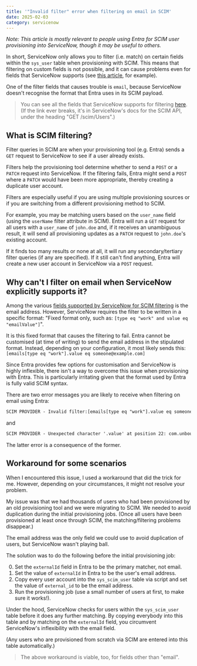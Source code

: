 ```yaml
---
title: '"Invalid filter" error when filtering on email in SCIM'
date: 2025-02-03
category: servicenow
---
```


_Note: This article is mostly relevant to people using Entra for SCIM user provisioning into ServiceNow, though it may be useful to others._

In short, ServiceNow only allows you to filter (i.e. match) on certain fields within the `sys_user` table when provisioning with SCIM. This means that filtering on custom fields is not possible, and it can cause problems even for fields that ServiceNow supports (see [this article](/servicenow/filtering-on-externalid-does-not-work-properly), for example).

One of the filter fields that causes trouble is `email`, because ServiceNow doesn't recognise the format that Entra uses in its SCIM payload.

> You can see all the fields that ServiceNow supports for filtering [here](https://www.servicenow.com/docs/bundle/xanadu-api-reference/page/integrate/inbound-rest/concept/scim-api.html#title_scim-GET-Users). (If the link ever breaks, it's in ServiceNow's docs for the SCIM API, under the heading "GET /scim/Users".)

## What is SCIM filtering?

Filter queries in SCIM are when your provisioning tool (e.g. Entra) sends a `GET` request to ServiceNow to see if a user already exists.

Filters help the provisioning tool determine whether to send a `POST` or a `PATCH` request into ServiceNow. If the filtering fails, Entra might send a `POST` where a `PATCH` would have been more appropriate, thereby creating a duplicate user account.

Filters are especially useful if you are using multiple provisioning sources or if you are switching from a different provisioning method to SCIM.

For example, you may be matching users based on the `user_name` field (using the `userName` filter attribute in SCIM). Entra will run a `GET` request for all users with a `user_name` of `john.doe` and, if it receives an unambiguous result, it will send all provisioning updates as a `PATCH` request to `john.doe`'s existing account.

If it finds too many results or none at all, it will run any secondary/tertiary filter queries (if any are specified). If it still can't find anything, Entra will create a new user account in ServiceNow via a `POST` request.

## Why can't I filter on email when ServiceNow explicitly supports it?

Among the various [fields supported by ServiceNow for SCIM filtering](https://www.servicenow.com/docs/bundle/xanadu-api-reference/page/integrate/inbound-rest/concept/scim-api.html#title_scim-GET-Users) is the email address. However, ServiceNow requires the filter to be written in a specific format: "Fixed format only, such as: `[type eq "work" and value eq "emailValue"]`".

It is this fixed format that causes the filtering to fail. Entra cannot be customised (at time of writing) to send the email address in the stipulated format. Instead, depending on your configuration, it most likely sends this: `[emails[type eq "work"].value eq someone@example.com]`

Since Entra provides few options for customisation and ServiceNow is highly inflexible, there isn't a way to overcome this issue when provisioning with Entra. This is particularly irritating given that the format used by Entra is fully valid SCIM syntax.

There are two error messages you are likely to receive when filtering on email using Entra:

```txt
SCIM PROVIDER - Invalid filter:[emails[type eq "work"].value eq someone@example.com]: com.unboundid.scim2.common.exceptions.BadRequestException: Invalid filter:[emails[type eq "work"].value eq someone@example.com]
```

and

```txt
SCIM PROVIDER - Unexpected character '.value' at position 22: com.unboundid.scim2.common.exceptions.BadRequestException: Unexpected character '.value' at position 22
```

The latter error is a consequence of the former.

## Workaround for some scenarios

When I encountered this issue, I used a workaround that did the trick for me. However, depending on your circumstances, it might not resolve your problem.

My issue was that we had thousands of users who had been provisioned by an old provisioning tool and we were migrating to SCIM. We needed to avoid duplication during the initial provisioning jobs. (Once all users have been provisioned at least once through SCIM, the matching/filtering problems disappear.)

The email address was the only field we could use to avoid duplication of users, but ServiceNow wasn't playing ball.

The solution was to do the following before the initial provisioning job:

0. Set the `externalId` field in Entra to be the primary matcher, not email.
1. Set the value of `externalId` in Entra to be the user's email address.
2. Copy every user account into the `sys_scim_user` table via script and set the value of `external_id` to be the email address.
3. Run the provisioning job (use a small number of users at first, to make sure it works!).

Under the hood, ServiceNow checks for users within the `sys_scim_user` table before it does any further matching. By copying everybody into this table and by matching on the `externalId` field, you circumvent ServiceNow's inflexibility with the email field.

(Any users who are provisioned from scratch via SCIM are entered into this table automatically.)

> The above workaround is viable, too, for fields other than "email".
